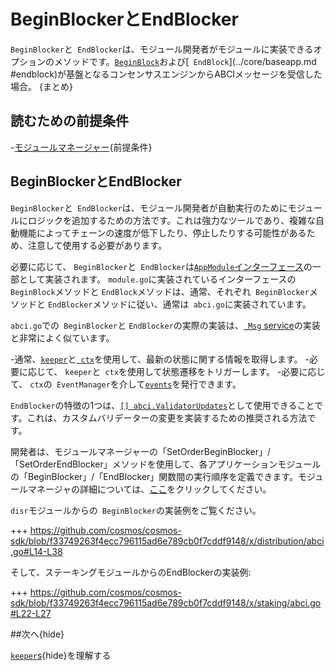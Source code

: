 # BeginBlockerとEndBlocker

`BeginBlocker`と` EndBlocker`は、モジュール開発者がモジュールに実装できるオプションのメソッドです。[`BeginBlock`](../core/baseapp.md#beginblock)および[` EndBlock`](../core/baseapp.md #endblock)が基盤となるコンセンサスエンジンからABCIメッセージを受信した場合。 {まとめ}

## 読むための前提条件

-[モジュールマネージャー](。/module-manager.md){前提条件}

## BeginBlockerとEndBlocker

`BeginBlocker`と` EndBlocker`は、モジュール開発者が自動実行のためにモジュールにロジックを追加するための方法です。これは強力なツールであり、複雑な自動機能によってチェーンの速度が低下したり、停止したりする可能性があるため、注意して使用する必要があります。

必要に応じて、 `BeginBlocker`と` EndBlocker`は[`AppModule`インターフェース](./module-manager.md#appmodule)の一部として実装されます。 `module.go`に実装されているインターフェースの` BeginBlock`メソッドと `EndBlock`メソッドは、通常、それぞれ` BeginBlocker`メソッドと `EndBlocker`メソッドに従い、通常は` abci.go`に実装されています。

`abci.go`での` BeginBlocker`と `EndBlocker`の実際の実装は、[` Msg` service](./msg-services.md)の実装と非常によく似ています。

-通常、[`keeper`](./keeper.md)と[` ctx`](../core/context.md)を使用して、最新の状態に関する情報を取得します。
-必要に応じて、 `keeper`と` ctx`を使用して状態遷移をトリガーします。
-必要に応じて、 `ctx`の` EventManager`を介して[`events`](../core/events.md)を発行できます。

`EndBlocker`の特徴の1つは、[`[] abci.ValidatorUpdates`](https://tendermint.com/docs/app-dev/abci-spec.html#validatorupdate)として使用できることです。これは、カスタムバリデーターの変更を実装するための推奨される方法です。

開発者は、モジュールマネージャーの「SetOrderBeginBlocker」/「SetOrderEndBlocker」メソッドを使用して、各アプリケーションモジュールの「BeginBlocker」/「EndBlocker」関数間の実行順序を定義できます。モジュールマネージャの詳細については、[ここ](./module-manager.md#manager)をクリックしてください。

`disr`モジュールからの` BeginBlocker`の実装例をご覧ください。

+++ https://github.com/cosmos/cosmos-sdk/blob/f33749263f4ecc796115ad6e789cb0f7cddf9148/x/distribution/abci.go#L14-L38

そして、ステーキングモジュールからのEndBlockerの実装例:

+++ https://github.com/cosmos/cosmos-sdk/blob/f33749263f4ecc796115ad6e789cb0f7cddf9148/x/staking/abci.go#L22-L27

##次へ{hide}

[`keeper`s](./keeper.md){hide}を理解する 